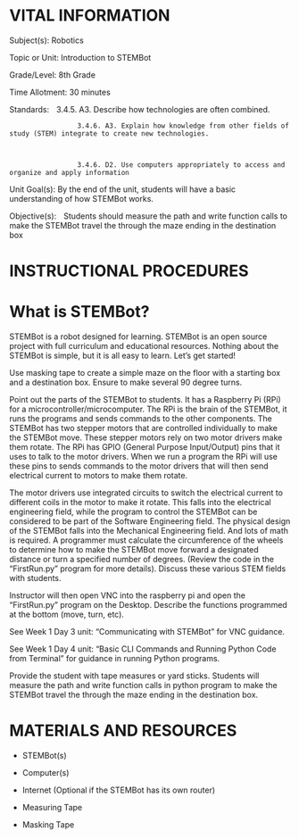 # VITAL INFORMATION
Subject(s): Robotics  

 

Topic or Unit: Introduction to STEMBot 

 

Grade/Level: 8th Grade 

 

Time Allotment: 30 minutes 

 

Standards:           3.4.5. A3. Describe how technologies are often combined.  

 

                     3.4.6. A3. Explain how knowledge from other fields of study (STEM) integrate to create new technologies.   

 

                     3.4.6. D2. Use computers appropriately to access and organize and apply information 

 

Unit Goal(s):      By the end of the unit, students will have a basic understanding of how STEMBot works.  

 

Objective(s):      Students should measure the path and write function calls to make the STEMBot travel the through the maze ending in the destination box 
# INSTRUCTIONAL PROCEDURES 
  # What is STEMBot? 
  STEMBot is a robot designed for learning. STEMBot is an open source project with full curriculum and educational resources. Nothing about the STEMBot is simple, but it is all easy to learn. Let’s get started! 


Use masking tape to create a simple maze on the floor with a starting box and a destination box. Ensure to make several 90 degree turns. 

Point out the parts of the STEMBot to students.  It has a Raspberry Pi (RPi) for a microcontroller/microcomputer.  The RPi is the brain of the STEMBot, it runs the programs and sends commands to the other components.  The STEMBot has two stepper motors that are controlled individually to make the STEMBot move.  These stepper motors rely on two motor drivers make them rotate.  The RPi has GPIO (General Purpose Input/Output) pins that it uses to talk to the motor drivers.  When we run a program the RPi will use these pins to sends commands to the motor drivers that will then send electrical current to motors to make them rotate. 

The motor drivers use integrated circuits to switch the electrical current to different coils in the motor to make it rotate.  This falls into the electrical engineering field, while the program to control the STEMBot can be considered to be part of the Software Engineering field.  The physical design of the STEMBot falls into the Mechanical Engineering field.  And lots of math is required.  A programmer must calculate the circumference of the wheels to determine how to make the STEMBot move forward a designated distance or turn a specified number of degrees.  (Review the code in the “FirstRun.py” program for more details).  Discuss these various STEM fields with students.  

Instructor will then open VNC into the raspberry pi and open the “FirstRun.py” program on the Desktop. Describe the functions programmed at the bottom (move, turn, etc). 

See Week 1 Day 3 unit: “Communicating with STEMBot” for VNC guidance. 

See Week 1 Day 4 unit: “Basic CLI Commands and Running Python Code from Terminal” for guidance in running Python programs.  

Provide the student with tape measures or yard sticks.  Students will measure the path and write function calls in python program to make the STEMBot travel the through the maze ending in the destination box. 
# MATERIALS AND RESOURCES
* STEMBot(s) 

* Computer(s) 

* Internet (Optional if the STEMBot has its own router) 

* Measuring Tape 

* Masking Tape 

 
